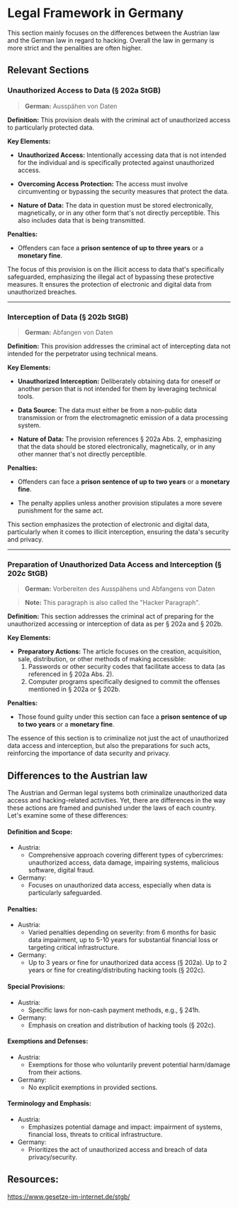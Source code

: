 # Legal Framework in Germany

This section mainly focuses on the differences between the Austrian law and the German law in regard to hacking. Overall the law in germany is more strict and the penalities are often higher.

## Relevant Sections

### **Unauthorized Access to Data (§ 202a StGB)**

> **German:** Ausspähen von Daten

**Definition:** 
This provision deals with the criminal act of unauthorized access to particularly protected data.

**Key Elements:**

- **Unauthorized Access:** Intentionally accessing data that is not intended for the individual and is specifically protected against unauthorized access.

- **Overcoming Access Protection:** The access must involve circumventing or bypassing the security measures that protect the data.

- **Nature of Data:** The data in question must be stored electronically, magnetically, or in any other form that's not directly perceptible. This also includes data that is being transmitted.

**Penalties:**

- Offenders can face a **prison sentence of up to three years** or a **monetary fine**.

The focus of this provision is on the illicit access to data that's specifically safeguarded, emphasizing the illegal act of bypassing these protective measures. It ensures the protection of electronic and digital data from unauthorized breaches.

---
### **Interception of Data (§ 202b StGB)**

> **German:** Abfangen von Daten

**Definition:** 
This provision addresses the criminal act of intercepting data not intended for the perpetrator using technical means.

**Key Elements:**

- **Unauthorized Interception:** Deliberately obtaining data for oneself or another person that is not intended for them by leveraging technical tools.

- **Data Source:** The data must either be from a non-public data transmission or from the electromagnetic emission of a data processing system.

- **Nature of Data:** The provision references § 202a Abs. 2, emphasizing that the data should be stored electronically, magnetically, or in any other manner that's not directly perceptible.

**Penalties:**

- Offenders can face a **prison sentence of up to two years** or a **monetary fine**.

- The penalty applies unless another provision stipulates a more severe punishment for the same act.

This section emphasizes the protection of electronic and digital data, particularly when it comes to illicit interception, ensuring the data's security and privacy.

---
### **Preparation of Unauthorized Data Access and Interception (§ 202c StGB)**

> **German:** Vorbereiten des Ausspähens und Abfangens
von Daten 

> **Note:** This paragraph is also called the "Hacker Paragraph".

**Definition:** 
This section addresses the criminal act of preparing for the unauthorized accessing or interception of data as per § 202a and § 202b.

**Key Elements:**

- **Preparatory Actions:** The article focuses on the creation, acquisition, sale, distribution, or other methods of making accessible:
  1. Passwords or other security codes that facilitate access to data (as referenced in § 202a Abs. 2).
  2. Computer programs specifically designed to commit the offenses mentioned in § 202a or § 202b.

**Penalties:**

- Those found guilty under this section can face a **prison sentence of up to two years** or a **monetary fine**.

The essence of this section is to criminalize not just the act of unauthorized data access and interception, but also the preparations for such acts, reinforcing the importance of data security and privacy.

## Differences to the Austrian law
The Austrian and German legal systems both criminalize unauthorized data access and hacking-related activities. Yet, there are differences in the way these actions are framed and punished under the laws of each country. Let's examine some of these differences:

#### Definition and Scope:
- Austria:
    - Comprehensive approach covering different types of cybercrimes: unauthorized access, data damage, impairing systems, malicious software, digital fraud.
- Germany:
    - Focuses on unauthorized data access, especially when data is particularly safeguarded.

#### Penalties:
- Austria:
    - Varied penalties depending on severity: from 6 months for basic data impairment, up to 5-10 years for substantial financial loss or targeting critical infrastructure.
- Germany:
    - Up to 3 years or fine for unauthorized data access (§ 202a). Up to 2 years or fine for creating/distributing hacking tools (§ 202c).

#### Special Provisions:
- Austria:
    - Specific laws for non-cash payment methods, e.g., § 241h.
- Germany:
    - Emphasis on creation and distribution of hacking tools (§ 202c).

#### Exemptions and Defenses:
- Austria:
    - Exemptions for those who voluntarily prevent potential harm/damage from their actions.
- Germany:
    - No explicit exemptions in provided sections.

#### Terminology and Emphasis:
- Austria:
    - Emphasizes potential damage and impact: impairment of systems, financial loss, threats to critical infrastructure.
- Germany:
    - Prioritizes the act of unauthorized access and breach of data privacy/security.


## Resources:
https://www.gesetze-im-internet.de/stgb/